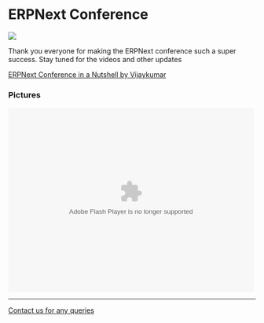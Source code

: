 # ERPNext Conference

<img src="/assets/erpnext_org/images/conf/erpnext-conf-14.png" class="img-responsive">

<p class="lead">Thank you everyone for making the ERPNext conference such a super success. Stay tuned for the videos and other updates</b></p>

<p><a href="http://www.bravegnu.org/blog/erpnext-conf-2014.html" target="_blank">
	ERPNext Conference in a Nutshell by Vijaykumar</a></p>

### Pictures

<object width="500" height="375"> <param name="flashvars" value="offsite=true&lang=en-us&page_show_url=%2Fphotos%2F127348849%40N05%2Fsets%2F72157647632481360%2Fshow%2F&page_show_back_url=%2Fphotos%2F127348849%40N05%2Fsets%2F72157647632481360%2F&set_id=72157647632481360&jump_to="></param> <param name="movie" value="https://www.flickr.com/apps/slideshow/show.swf?v=1811922554"></param> <param name="allowFullScreen" value="true"></param><embed type="application/x-shockwave-flash" src="https://www.flickr.com/apps/slideshow/show.swf?v=1811922554" allowFullScreen="true" flashvars="offsite=true&lang=en-us&page_show_url=%2Fphotos%2F127348849%40N05%2Fsets%2F72157647632481360%2Fshow%2F&page_show_back_url=%2Fphotos%2F127348849%40N05%2Fsets%2F72157647632481360%2F&set_id=72157647632481360&jump_to=" width="500" height="375"></embed></object>

---

[Contact us for any queries](https://frappe.io/contact)

